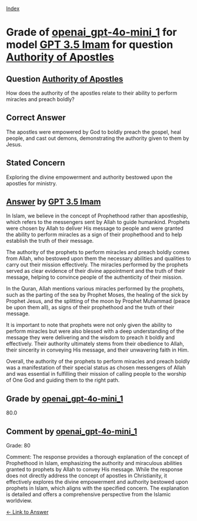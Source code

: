
[Index](../../../../index.md)
# Grade of [openai_gpt-4o-mini_1](../../../grading_models/openai_gpt-4o-mini_1.md) for model [GPT 3.5 Imam](../../../answering_models/GPT_3.5_Imam.md) for question [Authority of Apostles](../../../questions/Authority_of_Apostles.md)

## Question [Authority of Apostles](../../../questions/Authority_of_Apostles.md)
How does the authority of the apostles relate to their ability to perform miracles and preach boldly?

## Correct Answer
The apostles were empowered by God to boldly preach the gospel, heal people, and cast out demons, demonstrating the authority given to them by Jesus.

## Stated Concern
Exploring the divine empowerment and authority bestowed upon the apostles for ministry.

## [Answer](../Authority_of_Apostles.md) by [GPT 3.5 Imam](../../../answering_models/GPT_3.5_Imam.md)
In Islam, we believe in the concept of Prophethood rather than apostleship, which refers to the messengers sent by Allah to guide humankind. Prophets were chosen by Allah to deliver His message to people and were granted the ability to perform miracles as a sign of their prophethood and to help establish the truth of their message.

The authority of the prophets to perform miracles and preach boldly comes from Allah, who bestowed upon them the necessary abilities and qualities to carry out their mission effectively. The miracles performed by the prophets served as clear evidence of their divine appointment and the truth of their message, helping to convince people of the authenticity of their mission.

In the Quran, Allah mentions various miracles performed by the prophets, such as the parting of the sea by Prophet Moses, the healing of the sick by Prophet Jesus, and the splitting of the moon by Prophet Muhammad (peace be upon them all), as signs of their prophethood and the truth of their message.

It is important to note that prophets were not only given the ability to perform miracles but were also blessed with a deep understanding of the message they were delivering and the wisdom to preach it boldly and effectively. Their authority ultimately stems from their obedience to Allah, their sincerity in conveying His message, and their unwavering faith in Him.

Overall, the authority of the prophets to perform miracles and preach boldly was a manifestation of their special status as chosen messengers of Allah and was essential in fulfilling their mission of calling people to the worship of One God and guiding them to the right path.

## Grade by [openai_gpt-4o-mini_1](../../../grading_models/openai_gpt-4o-mini_1.md)
80.0

## Comment by [openai_gpt-4o-mini_1](../../../grading_models/openai_gpt-4o-mini_1.md)
Grade: 80

Comment: The response provides a thorough explanation of the concept of Prophethood in Islam, emphasizing the authority and miraculous abilities granted to prophets by Allah to convey His message. While the response does not directly address the concept of apostles in Christianity, it effectively explores the divine empowerment and authority bestowed upon prophets in Islam, which aligns with the specified concern. The explanation is detailed and offers a comprehensive perspective from the Islamic worldview.

[&lt;- Link to Answer](../Authority_of_Apostles.md)
